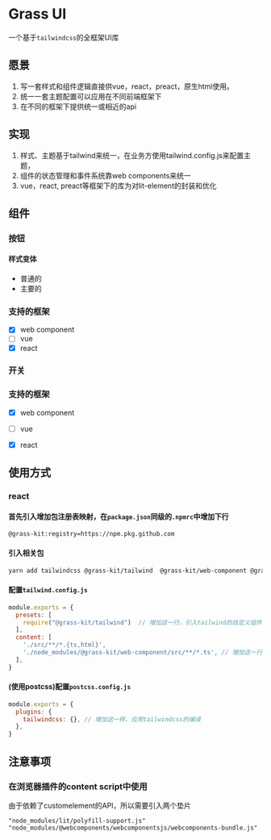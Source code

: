 # Grass UI
一个基于`tailwindcss`的全框架UI库

## 愿景
1. 写一套样式和组件逻辑直接供vue，react，preact，原生html使用。
2. 统一一套主题配置可以应用在不同前端框架下
3. 在不同的框架下提供统一或相近的api

## 实现
1. 样式、主题基于tailwind来统一，在业务方使用tailwind.config.js来配置主题，
2. 组件的状态管理和事件系统靠web components来统一
3. vue，react, preact等框架下的库为对lit-element的封装和优化

## 组件

### 按钮

#### 样式变体

- 普通的
- 主要的

### 支持的框架

- [x] web component
- [ ] vue 
- [x] react

### 开关

### 支持的框架

- [x] web component
- [ ] vue 
- [x] react


## 使用方式

### react
#### 首先引入增加包注册表映射，在`package.json`同级的`.npmrc`中增加下行
```dotenv
@grass-kit:registry=https://npm.pkg.github.com
```

#### 引入相关包
```bash
yarn add tailwindcss @grass-kit/tailwind  @grass-kit/web-component @grass-kit/react
```

#### 配置`tailwind.config.js`
```javascript
module.exports = {
  presets: [
    require("@grass-kit/tailwind")  // 增加这一行，引入tailwind的自定义组件
  ],
  content: [
    './src/**/*.{ts,html}',
    './node_modules/@grass-kit/web-component/src/**/*.ts', // 增加这一行，避免自定义组件的样式被删掉
  ],
}
```

#### (使用postcss)配置`postcss.config.js`
```js
module.exports = {
  plugins: {
    tailwindcss: {}, // 增加这一样，应用tailwindcss的编译
  },
}
```


## 注意事项

### 在浏览器插件的content script中使用
由于依赖了customelement的API，所以需要引入两个垫片
```
"node_modules/lit/polyfill-support.js"
"node_modules/@webcomponents/webcomponentsjs/webcomponents-bundle.js"
```